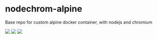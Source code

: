 # nodechrom-alpine
Base repo for custom alpine docker container, with nodejs and chromium

[![](https://images.microbadger.com/badges/version/c4nc/nodechrom-alpine.svg)](https://microbadger.com/images/c4nc/nodechrom "Check it at microbadger.com") [![](https://images.microbadger.com/badges/image/c4nc/nodechrom-alpine.svg)](https://microbadger.com/images/c4nc/nodechrom "Check it at microbadger.com") [![](https://images.microbadger.com/badges/commit/c4nc/nodechrom-alpine.svg)](https://microbadger.com/images/c4nc/nodechrome "Check it at microbadger.com")
